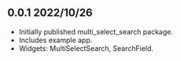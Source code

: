 ## 0.0.1 2022/10/26

- Initially published multi_select_search package.
- Includes example app.
- Widgets: MultiSelectSearch, SearchField.
